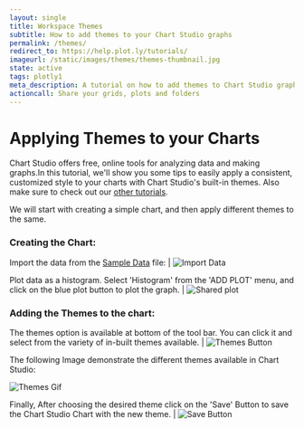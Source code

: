 ```yaml
---
layout: single
title: Workspace Themes
subtitle: How to add themes to your Chart Studio graphs
permalink: /themes/
redirect_to: https://help.plot.ly/tutorials/
imageurl: /static/images/themes/themes-thumbnail.jpg
state: active
tags: plotly1
meta_description: A tutorial on how to add themes to Chart Studio graphs. Chart Studio is the easiest way to graph and share your data.
actioncall: Share your grids, plots and folders
---
```


# Applying Themes to your Charts

Chart Studio offers free, online tools for analyzing data and making graphs.In this tutorial, we'll show you some tips to easily apply a consistent, customized style to your charts with Chart Studio's built-in themes. Also make sure to check out our [other tutorials](http://help.plot.ly/).


We will start with creating a simple chart, and then apply different themes to the same.

### Creating the Chart:

Import the data from the <a href="https://raw.githubusercontent.com/plotly/datasets/master/histogram_simple.csv" download>Sample Data</a> file: | ![Import Data](/static/images/themes/add-data.jpg)


Plot data as a histogram. Select 'Histogram' from the 'ADD PLOT' menu, and click on the blue plot button to plot the graph. |  ![Shared plot](/static/images/themes/plot-data.jpg)


### Adding the Themes to the chart:

The themes option is available at bottom of the tool bar. You can click it and select from the variety of in-built themes available. | ![Themes Button](/static/images/themes/themes-button.jpg)


The following Image demonstrate the different themes available in Chart Studio:

![Themes Gif](/static/images/themes/themes-changing.gif)


Finally, After choosing the desired theme click on the 'Save' Button to save the Chart Studio Chart with the new theme. | ![Save Button](/static/images/themes/save-button.jpg)
